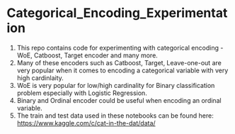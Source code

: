 # Categorical_Encoding_Experimentation
1. This repo contains code for experimenting with categorical encoding - WoE, Catboost, Target encoder and many more.
2. Many of these encoders such as Catboost, Target, Leave-one-out are very popular when it comes to encoding a categorical variable with very high cardinlaity.
3. WoE is very popular for low/high cardinality for Binary classification problem especially with Logistic Regression.
4. Binary and Ordinal encoder could be useful when encoding an ordinal variable.
5. The train and test data used in these notebooks can be found here: https://www.kaggle.com/c/cat-in-the-dat/data/

